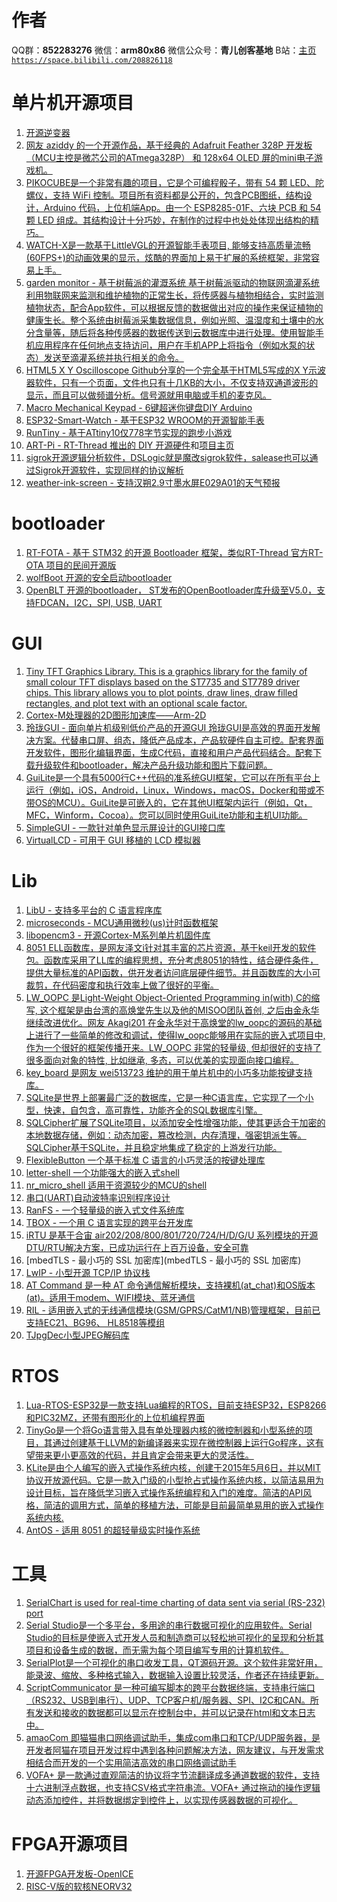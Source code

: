 ﻿# 作者
QQ群：**852283276**
微信：**arm80x86**
微信公众号：**青儿创客基地**
B站：[主页 `https://space.bilibili.com/208826118`](https://space.bilibili.com/208826118)

# 单片机开源项目
1. [开源逆变器](https://openinverter.org/wiki/Main_Page)
2. [网友 aziddy 的一个开源作品，基于经典的 Adafruit Feather 328P 开发板（MCU主控是微芯公司的ATmega328P） 和 128x64 OLED 屏的mini电子游戏机。](https://github.com/aziddy/Mini-OLED-Retro-Handheld)
3. [PIKOCUBE是一个非常有趣的项目，它是个可编程骰子，带有 54 颗 LED、陀螺仪，支持 WiFi 控制。项目所有资料都是公开的，包含PCB图纸，结构设计，Arduino 代码，上位机端App。由一个 ESP8285-01F、六块 PCB 和 54 颗 LED 组成。其结构设计十分巧妙，在制作的过程中也处处体现出结构的精巧。](https://make.quwj.com/project/214)
4. [WATCH-X是一款基于LittleVGL的开源智能手表项目, 能够支持高质量流畅(60FPS+)的动画效果的显示，炫酷的界面加上易于扩展的系统框架，非常容易上手。](https://github.com/FASTSHIFT/WatchX)
5. [garden monitor - 基于树莓派的灌溉系统 基于树莓派驱动的物联网滴灌系统利用物联网来监测和维护植物的正常生长，将传感器与植物相结合，实时监测植物状态，配合App软件，可以根据反馈的数据做出对应的操作来保证植物的健康生长。整个系统由树莓派采集数据信息，例如光照、温湿度和土壤中的水分含量等，随后将各种传感器的数据传送到云数据库中进行处理。使用智能手机应用程序在任何地点支持访问，用户在手机APP上将指令（例如水泵的状态）发送至滴灌系统并执行相关的命令。](https://www.instructables.com/Raspberry-Pi-Powered-IOT-Garden/)
6. [HTML5 X Y Oscilloscope Github分享的一个完全基于HTML5写成的X Y示波器软件，只有一个页面，文件也只有十几KB的大小，不仅支持双通道波形的显示，而且可以做频谱分析。信号源就用电脑或手机的麦克风。](https://github.com/Sean-Bradley/Oscilloscope)
7. [Macro Mechanical Keypad  - 6键超迷你键盘DIY Arduino](https://www.instructables.com/Custom-Macro-Mechanical-Keypad)
8. [ESP32-Smart-Watch  - 基于ESP32 WROOM的开源智能手表](https://github.com/Bellafaire/ESP32-Smart-Watch)
9. [RunTiny - 基于ATtiny10仅778字节实现的跑步小游戏](https://github.com/ridoluc/RunTiny)
10. [ART-Pi - RT-Thread 推出的 DIY 开源硬件](https://art-pi.gitee.io/website/)和[项目主页](https://github.com/RT-Thread-Studio/sdk-bsp-stm32h750-realthread-artpi)
11. [sigrok开源逻辑分析软件，DSLogic就是魔改sigrok软件，salease也可以通过Sigrok开源软件，实现同样的协议解析](https://sigrok.org/)
12. [weather-ink-screen - 支持汉朔2.9寸墨水屏E029A01的天气预报](https://gitee.com/Lichengjiez/weather-ink-screen)

# bootloader
1. [RT-FOTA - 基于 STM32 的开源 Bootloader 框架，类似RT-Thread 官方RT-OTA 项目的民间开源版](https://gitee.com/spunky_973/rt-fota) 
2. [wolfBoot 开源的安全启动bootloader](https://github.com/wolfSSL/wolfBoot)
3. [OpenBLT 开源的bootloader， ST发布的OpenBootloader库升级至V5.0，支持FDCAN，I2C，SPI, USB, UART](https://github.com/feaser/openblt)

# GUI
1. [Tiny TFT Graphics Library. This is a graphics library for the family of small colour TFT displays based on the ST7735 and ST7789 driver chips. This library allows you to plot points, draw lines, draw filled rectangles, and plot text with an optional scale factor.](http://www.technoblogy.com/show?L6I=)
2. [Cortex-M处理器的2D图形加速库——Arm-2D](https://github.com/ARM-software/EndpointAI/tree/master/Kernels/Research/Arm-2D)
3. [玲珑GUI - 面向单片机级别低价产品的开源GUI 玲珑GUI是高效的界面开发解决方案。代替串口屏、组态，降低产品成本，产品软硬件自主可控。配套界面开发软件，图形化编辑界面，生成C代码，直接和用户产品代码结合。配套下载升级软件和bootloader，解决产品升级功能和图片下载问题。](https://gitee.com/gzbkey/LingLongGUI)
4. [GuiLite是一个具有5000行C++代码的准系统GUI框架，它可以在所有平台上运行（例如，iOS，Android，Linux，Windows，macOS，Docker和带或不带OS的MCU）。GuiLite是可嵌入的，它在其他UI框架内运行（例如，Qt，MFC，Winform，Cocoa）。您可以同时使用GuiLite功能和主机UI功能。](https://github.com/idea4good/GuiLite)
5. [SimpleGUI - 一款针对单色显示屏设计的GUI接口库](https://gitee.com/Polarix/simplegui)
6. [VirtualLCD - 可用于 GUI 移植的 LCD 模拟器](https://gitee.com/kerndev/VirtualLCD)

# Lib
1. [LibU - 支持多平台的 C 语言程序库](https://github.com/koanlogic/libu)
2. [microseconds - MCU通用微秒(us)计时函数框架](https://github.com/JayHeng/microseconds)
3. [libopencm3 - 开源Cortex-M系列单片机固件库](https://github.com/libopencm3/libopencm3)
4. [8051 ELL函数库，是网友泽文i针对其丰富的芯片资源，基于keil开发的软件包。函数库采用了LL库的编程思想，充分考虑8051的特性，结合硬件条件，提供大量标准的API函数，供开发者访问底层硬件细节。并且函数库的大小可裁剪，在代码密度和执行效率上做了很好的平衡。](https://gitee.com/zeweni/ELL-8051-LIB)
5. [LW_OOPC 是Light-Weight Object-Oriented Programming in(with) C的缩写, 这个框架是由台湾的高焕堂先生以及他的MISOO团队首创, 之后由金永华继续改进优化。网友 Akagi201 在金永华对于高焕堂的lw_oopc的源码的基础上进行了一些简单的修改和调试，使得lw_oopc能够用在实际的嵌入式项目中, 作为一个很好的框架传播开来。LW_OOPC 非常的轻量级, 但却很好的支持了很多面向对象的特性, 比如继承, 多态，可以优美的实现面向接口编程。](https://github.com/Akagi201/lw_oopc)
6. [key_board 是网友 wei513723 维护的用于单片机中的小巧多功能按键支持库。](https://gitee.com/wei513723/key_board) 
7. [SQLite是世界上部署最广泛的数据库，它是一种C语言库，它实现了一个小型，快速，自包含，高可靠性，功能齐全的SQL数据库引擎。](https://www.sqlite.org/index.html)
8. [SQLCipher扩展了SQLite项目，以添加安全性增强功能，使其更适合于加密的本地数据存储，例如：动态加密，篡改检测，内存清理，强密钥派生等。SQLCipher基于SQLite，并且稳定地集成了稳定的上游发行功能。](https://github.com/sqlcipher/sqlcipher)
9. [FlexibleButton 一个基于标准 C 语言的小巧灵活的按键处理库](https://github.com/murphyzhao/FlexibleButton)
10. [letter-shell 一个功能强大的嵌入式shell](https://github.com/NevermindZZT/letter-shell)
11. [nr_micro_shell 适用于资源较少的MCU的shell](https://github.com/Nrusher/nr_micro_shell)
12. [串口(UART)自动波特率识别程序设计](https://mp.weixin.qq.com/s/RUXrw4RBAHBM9CFKMeNHbQ)
13. [RanFS - 一个轻量级的嵌入式文件系统库](http://www.ranfs.com/cn/?RFS)
14. [TBOX - 一个用 C 语言实现的跨平台开发库](https://github.com/tboox/tbox/)
15. [iRTU 是基于合宙 air202/208/800/801/720/724/H/D/G/U 系列模块的开源DTU/RTU解决方案，已成功运行在上百万设备，安全可靠](https://gitee.com/hotdll/iRTU)
16. [mbedTLS - 最小巧的 SSL 加密库](mbedTLS - 最小巧的 SSL 加密库)
17. [LwIP - 小型开源 TCP/IP 协议栈](http://savannah.nongnu.org/projects/lwip/)
18. [AT Command 是一种 AT 命令通信解析模块，支持裸机(at_chat)和OS版本(at)。适用于modem、WIFI模块、蓝牙通信](https://gitee.com/moluo-tech/AT-Command)
19. [RIL - 适用嵌入式的无线通信模块(GSM/GPRS/CatM1/NB)管理框架，目前已支持EC21、BG96、 HL8518等模组](https://gitee.com/moluo-tech/ril)
20. [TJpgDec小型JPEG解码库](http://elm-chan.org/fsw/tjpgd/00index.html)

# RTOS
1. [Lua-RTOS-ESP32是一款支持Lua编程的RTOS，目前支持ESP32，ESP8266和PIC32MZ，还带有图形化的上位机编程界面](https://github.com/whitecatboard/Lua-RTOS-ESP32)
2. [TinyGo是一个将Go语言带入具有单处理器内核的微控制器和小型系统的项目，其通过创建基于LLVM的新编译器来实现在微控制器上运行Go程序，这有望带来更小更高效的代码，并且肯定会带来更大的灵活性。](https://github.com/tinygo-org/tinygo)
3.  [KLite是由个人编写的嵌入式操作系统内核，创建于2015年5月6日，并以MIT协议开放源代码。它是一款入门级的小型抢占式操作系统内核，以简洁易用为设计目标，旨在降低学习嵌入式操作系统编程和入门的难度。简洁的API风格，简洁的调用方式，简单的移植方法，可能是目前最简单易用的嵌入式操作系统内核.](https://gitee.com/kerndev/klite)
4. [AntOS - 适用 8051 的超轻量级实时操作系统](https://gitee.com/zeweni/ant-os)

# 工具
1. [ SerialChart is used for real-time charting of data sent via serial (RS-232) port](https://github.com/starlino/serialchart)
2. [Serial Studio是一个多平台，多用途的串行数据可视化的应用软件。Serial Studio的目标是使嵌入式开发人员和制造商可以轻松地可视化的呈现和分析其项目和设备生成的数据，而无需为每个项目编写专用的计算机软件。](https://github.com/Serial-Studio/Serial-Studio)
3. [SerialPlot是一个可视化的串口收发工具，QT源码开源。这个软件非常好用，能录波、缩放、多种格式输入，数据输入设置比较灵活，作者还在持续更新。](https://github.com/hyOzd/serialplot)
4. [ScriptCommunicator 是一种可编写脚本的跨平台数据终端，支持串行端口（RS232、USB到串行）、UDP、TCP客户机/服务器、SPI、I2C和CAN。所有发送和接收的数据都可以显示在控制台中，并可以记录在html和文本日志中。](https://github.com/szieke/ScriptCommunicator_serial-terminal)
5. [amaoCom 即猫猫串口网络调试助手，集成com串口和TCP/UDP服务器，是开发者阿猫在项目开发过程中遇到各种问题解决方法，网友建议，与开发需求相结合而开发的一个实用简洁高效的串口网络调试助手](http://www.amaocom.com/)
6. [VOFA+ 是一款通过直观简洁的协议将字节流翻译成多通道数据的软件，支持十六进制浮点数据，也支持CSV格式字符串流。VOFA+ 通过拖动的操作逻辑动态添加控件，并将数据绑定到控件上，以实现传感器数据的可视化。](https://www.vofa.plus/)

# FPGA开源项目
1. [开源FPGA开发板-OpenICE](https://my.oschina.net/u/4583591/blog/4423205)
2. [RISC-V版的软核NEORV32](https://github.com/stnolting/neorv32)
